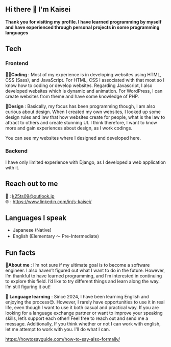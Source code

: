 ## Hi there 👋 I'm Kaisei
**Thank you for visiting my profile. I have learned programming by myself and have experienced through personal projects in some programming languages**

## Tech
### Frontend
**👨‍💻Coding** : Most of my experience is in developing websites using HTML, CSS (Sass), and JavaScript. For HTML, CSS I associated with that most so I know how to coding or develop websites. Regarding Javascript, I also developed websites which is dynamic and animation. For WordPress, I can create websites from theme and have some knowledge of PHP.  

**🎨Design** : Basically, my focus has been programming though, I am also curious about design. When I created my own websites, I looked up some design rules and law that how websites create for people, what is the law to attract to others and create stunning UI. I think therefore, I want to know more and gain experiences about design, as I work codings.   

You can see my websites where I designed and developed here. 

### Backend
I have only limited experience with Django, as I developed a web application with it.

## Reach out to me
📩 : k25ts09@outlook.jp  
🌐 : https://www.linkedin.com/in/s-kaisei/


## Languages I speak
- Japanese (Native)  
- English (Elementary ～ Pre-Intermediate) 
  


## Fun facts
🙋**About me** : I’m not sure if my ultimate goal is to become a software engineer. I also haven’t figured out what I want to do in the future. However, I’m thankful to have learned programming, and I’m interested in continuing to explore this field. I’d like to try different things and learn along the way. I’m still figuring it out!  


🌱 **Language learning** : Since 2024, I have been learning English and enjoying the process😊. However, I rarely have opportunities to use it in real life, even though I want to use it both casual and practical way. If you are looking for a language exchange partner or want to improve your speaking skills, let’s support each other! Feel free to reach out and send me a message. Additionally, If you think whether or not I can work with english, let me attempt to work with you. I'll do what I can.

https://howtosayguide.com/how-to-say-also-formally/

<!--
**k-datacloud/k-datacloud** is a ✨ _special_ ✨ repository because its `README.md` (this file) appears on your GitHub profile.

Here are some ideas to get you started:

- 🔭 I’m currently working on ...
- 🌱 I’m currently learning ...
- 👯 I’m looking to collaborate on ...
- 🤔 I’m looking for help with ...
- 💬 Ask me about ...
- 📫 How to reach me: ...
- 😄 Pronouns: ...
- ⚡ Fun fact: ...
-->
